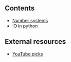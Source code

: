 ## Contents
-   [Number systems](number-systems.md)
-   [IO in python](io-in-python.md)

## External resources
-   [YouTube picks](youtube-picks.md)
